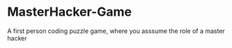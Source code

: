 # MasterHacker-Game
A first person coding puzzle game, where you asssume the role of a master hacker
